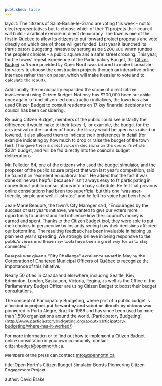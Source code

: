 ```yaml
---
published: false
---
```


layout: The citizens of Saint-Basile-le-Grand are voting this week - not to elect representatives but to choose which of their 11 projects their council will build - a radical exercise in direct democracy. The town is one of the first in Quebec to allow its citizens to put forward project proposals and vote directly on which one of those will get funded. Last year it launched its Participatory Budgeting initiative by setting aside $200,000 which funded the people’s choices -  a public square and a safer street crossing. This year, for the towns’ repeat experience of the Participatory Budget, the [Citizen Budget](http://www.citizenbudget.com) software provided by Open North was tailored to make it possible for voters to choose the construction projects through an interactive online interface rather than on paper, which will make it easier to vote and to calculate the results.

Additionally, the municipality expanded the scope of direct citizen involvement using Citizen Budget. Not only has $200,000 been put aside once again to fund citizen-led construction initiatives, the town has also used Citizen Budget to consult residents on 17 key financial decisions the council has been considering. 

By using Citizen Budget, members of the public could see instantly the difference it would make to their taxes if, for example, the budget for the arts festival or the number of hours the library would be open was raised or lowered. It also allowed them to indicate their preferences in detail (for example indicating by how much to drop or raise the budget of the town fair). This gave them a direct voice in decisions on the council’s whole $22m budget, and will be fed directly into the council’s budget deliberations.

Mr. Pelletier, 64, one of the citizens who used the budget simulator, and the proposer of the public square project that won last year’s competition, said he found it an “excellent educational tool”. He added that the fact it was done online was helpful because it isn’t always easy to fit participating in conventional public consultations into a busy schedule. He felt that previous online consultations had been too superficial but this one “was user-friendly, simple and well-illustrated” and he felt his voice had been heard.

Jean-Marie Beaupré, the town’s City Manager said, “Encouraged by the success of last year’s initiative, we wanted to give our voters more opportunity to understand and influence how their council’s money is earned and spent. Thanks to the Citizen Budget tool, they were able to put their choices in perspective by instantly seeing how their decisions affected our bottom line. The resulting feedback has been invaluable in helping us plan next year’s spending. We strongly believe in being responsive to the public’s views and these new tools have been a great way for us to stay connected.”

Beaupré was given a “City Challenge" excellence award in May by the Corporation of Chartered Municipal Officers of Québec to recognize the importance of this initiative.

Nearly 50 cities in Canada and elsewhere, including Seattle, Kiev, Edmonton, London, Saskatoon, Victoria, Regina, as well as the Office of the Parliamentary Budget Officer are using Citizen Budget to boost their budget consultations. 

The concept of Participatory Budgeting, where part of a public budget is allocated to projects put forward by and voted on directly by citizens was pioneered in Porto Alegre, Brazil in 1989 and has since been used by more than 1,500 organizations around the world. [Participatory Budgeting] (http://www.participatorybudgeting.org/about-participatory-budgeting/where-has-it-worked/)

For more information or to find out how to implement a Citizen Budget online consultation in your own community, contact citizenbudget@opennorth.ca.

Members of the press can contact: info@opennorth.ca

title: Open North's Citizen Budget Simulator Boosts Pioneering Citizen Engagement Project

author: David Brake
